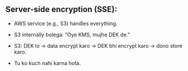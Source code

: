 ## Server-side encryption (SSE):

- AWS service (e.g., S3) handles everything.

- S3 internally bolega: “Oye KMS, mujhe DEK de.”

- S3: DEK lo → data encrypt karo → DEK bhi encrypt karo → dono store karo.

- Tu ko kuch nahi karna hota.